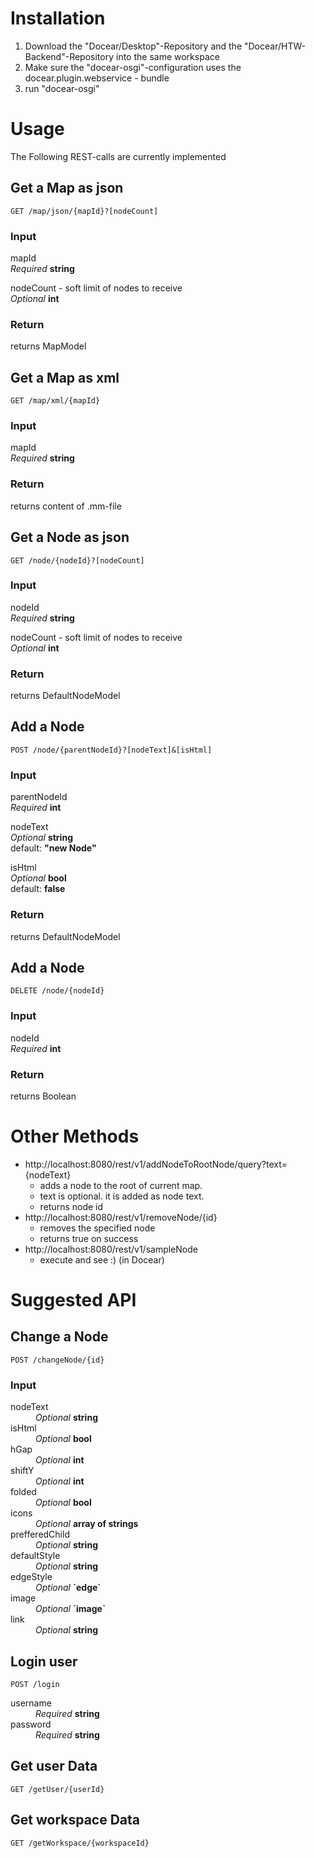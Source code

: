 # Installation

1. Download the "Docear/Desktop"-Repository and the "Docear/HTW-Backend"-Repository into the same workspace
1. Make sure the "docear-osgi"-configuration uses the docear.plugin.webservice - bundle
1. run "docear-osgi"


# Usage

The Following REST-calls are currently implemented

## Get a Map as json
    GET /map/json/{mapId}?[nodeCount]

### Input
mapId  
_Required_ **string**  
  
nodeCount - soft limit of nodes to receive  
_Optional_ **int**  

### Return
returns MapModel

## Get a Map as xml
    GET /map/xml/{mapId}

### Input
mapId  
_Required_ **string**  

### Return
returns content of .mm-file
  
## Get a Node as json
    GET /node/{nodeId}?[nodeCount]

### Input
nodeId  
_Required_ **string**  
  
nodeCount - soft limit of nodes to receive  
_Optional_ **int** 

### Return
returns DefaultNodeModel

## Add a Node
    POST /node/{parentNodeId}?[nodeText]&[isHtml]

### Input

parentNodeId  
_Required_ **int**  
  
nodeText  
_Optional_ **string**  
default: **"new Node"**  
  
isHtml  
_Optional_ **bool**  
default: **false**  

### Return
returns DefaultNodeModel

## Add a Node
    DELETE /node/{nodeId}

### Input

nodeId  
_Required_ **int**   

### Return
returns Boolean
  

# Other Methods

* http://localhost:8080/rest/v1/addNodeToRootNode/query?text={nodeText}
	* adds a node to the root of current map.
	* text is optional. it is added as node text.
	* returns node id
* http://localhost:8080/rest/v1/removeNode/{id}
	* removes the specified node
	* returns true on success
* http://localhost:8080/rest/v1/sampleNode
	* execute and see :) (in Docear)

# Suggested API


## Change a Node
    POST /changeNode/{id}

### Input
<dl>

<dt>nodeText</dt>
<dd><em>Optional</em> <strong>string</strong></dd>

<dt>isHtml</dt>
<dd><em>Optional</em> <strong>bool</strong></dd>

<dt>hGap</dt>
<dd><em>Optional</em> <strong>int</strong></dd>

<dt>shiftY</dt>
<dd><em>Optional</em> <strong>int</strong></dd>

<dt>folded</dt>
<dd><em>Optional</em> <strong>bool</strong></dd>

<dt>icons</dt>
<dd><em>Optional</em> <strong>array of strings</strong></dd>

<dt>prefferedChild</dt>
<dd><em>Optional</em> <strong>string</strong></dd>

<dt>defaultStyle</dt>
<dd><em>Optional</em> <strong>string</strong></dd>

<dt>edgeStyle</dt>
<dd><em>Optional</em> <strong>`edge`</strong></dd>

<dt>image</dt>
<dd><em>Optional</em> <strong>`image`</strong></dd>

<dt>link</dt>
<dd><em>Optional</em> <strong>string</strong></dd>
</dl>

## Login user
    POST /login

<dl>
<dt>username</dt>
<dd><em>Required</em> <strong>string</strong></dd>

<dt>password</dt>
<dd><em>Required</em> <strong>string</strong></dd>
</dl>

## Get user Data
    GET /getUser/{userId}  

## Get workspace Data
    GET /getWorkspace/{workspaceId}

